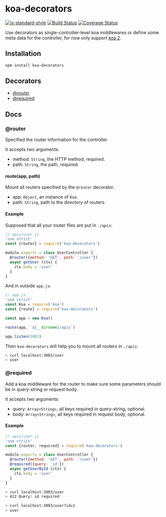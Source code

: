 # koa-decorators
[![js-standard-style](https://img.shields.io/badge/code%20style-standard-brightgreen.svg)](http://standardjs.com/)
[![Build Status](https://travis-ci.org/DavidCai1993/koa-decorators.svg?branch=master)](https://travis-ci.org/DavidCai1993/koa-decorators)
[![Coverage Status](https://coveralls.io/repos/github/DavidCai1993/koa-decorators/badge.svg?branch=master)](https://coveralls.io/github/DavidCai1993/koa-decorators?branch=master)

Use decorators as single-controller-level koa middlewares or define some meta data for the controller, for now only support [koa 2](https://github.com/koajs/koa/tree/v2.x).

## Installation

```sh
npm install koa-decorators
```

## Decorators

* [@router](#router)
* [@required](#required)

## Docs

### @router

Specified the router information for the controller.

It accepts two arguments:
  - method: `String`, the HTTP method, required.
  - path: `String`, the path, required.

#### route(app, path)

Mount all routers specified by the `@router` decorator.
  - app: `Object`, an instance of `Koa`.
  - path: `String`, path to the directory of routers.

#### Example

Supposed that all your router files are put in `./apis`:

```js
// apis/user.js
'use strict'
const {router} = require('koa-decorators')

module.exports = class UserController {
  @router({method: 'GET', path: '/user'})
  async getUser (ctx) {
    ctx.body = 'user'
  }
}
```

And in outside `app.js`:

```js
// app.js
'use strict'
const Koa = require('koa')
const {route} = require('koa-decorators')

const app = new Koa()

route(app, `${__dirname}/apis`)

app.listen(3003)
```

Then `koa-decorators` will help you to mount all routers in `./apis`:

```sh
> curl localhost:3003/user
> user
```

### @required

Add a koa middleware for the router to make sure some parameters should be in query-string or request body.

It accepts two arguments:
  - query: `Array<String>`, all keys required in query-string, optional.
  - body: `Array<String>`, all keys required in request body, optional.

#### Example

```js
// apis/user.js
'use strict'
const {router, required} = require('koa-decorators')

module.exports = class UserController {
  @router({method: 'GET', path: '/user'})
  @required({query: 'id'})
  async getUserById (ctx) {
    ctx.body = 'user'
  }
}
```

```sh
> curl localhost:3003/user
> 412 Query: id required

> curl localhost:3003/user?id=1
> user
```
